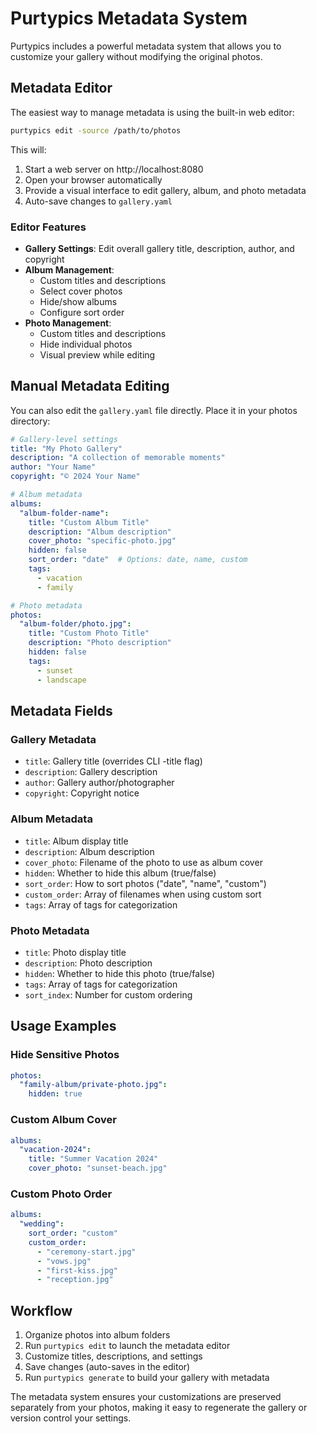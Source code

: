 # Purtypics Metadata System

Purtypics includes a powerful metadata system that allows you to customize your gallery without modifying the original photos.

## Metadata Editor

The easiest way to manage metadata is using the built-in web editor:

```bash
purtypics edit -source /path/to/photos
```

This will:
1. Start a web server on http://localhost:8080
2. Open your browser automatically
3. Provide a visual interface to edit gallery, album, and photo metadata
4. Auto-save changes to `gallery.yaml`

### Editor Features

- **Gallery Settings**: Edit overall gallery title, description, author, and copyright
- **Album Management**: 
  - Custom titles and descriptions
  - Select cover photos
  - Hide/show albums
  - Configure sort order
- **Photo Management**:
  - Custom titles and descriptions
  - Hide individual photos
  - Visual preview while editing

## Manual Metadata Editing

You can also edit the `gallery.yaml` file directly. Place it in your photos directory:

```yaml
# Gallery-level settings
title: "My Photo Gallery"
description: "A collection of memorable moments"
author: "Your Name"
copyright: "© 2024 Your Name"

# Album metadata
albums:
  "album-folder-name":
    title: "Custom Album Title"
    description: "Album description"
    cover_photo: "specific-photo.jpg"
    hidden: false
    sort_order: "date"  # Options: date, name, custom
    tags:
      - vacation
      - family

# Photo metadata  
photos:
  "album-folder/photo.jpg":
    title: "Custom Photo Title"
    description: "Photo description"
    hidden: false
    tags:
      - sunset
      - landscape
```

## Metadata Fields

### Gallery Metadata
- `title`: Gallery title (overrides CLI -title flag)
- `description`: Gallery description
- `author`: Gallery author/photographer
- `copyright`: Copyright notice

### Album Metadata
- `title`: Album display title
- `description`: Album description
- `cover_photo`: Filename of the photo to use as album cover
- `hidden`: Whether to hide this album (true/false)
- `sort_order`: How to sort photos ("date", "name", "custom")
- `custom_order`: Array of filenames when using custom sort
- `tags`: Array of tags for categorization

### Photo Metadata
- `title`: Photo display title
- `description`: Photo description  
- `hidden`: Whether to hide this photo (true/false)
- `tags`: Array of tags for categorization
- `sort_index`: Number for custom ordering

## Usage Examples

### Hide Sensitive Photos
```yaml
photos:
  "family-album/private-photo.jpg":
    hidden: true
```

### Custom Album Cover
```yaml
albums:
  "vacation-2024":
    title: "Summer Vacation 2024"
    cover_photo: "sunset-beach.jpg"
```

### Custom Photo Order
```yaml
albums:
  "wedding":
    sort_order: "custom"
    custom_order:
      - "ceremony-start.jpg"
      - "vows.jpg"
      - "first-kiss.jpg"
      - "reception.jpg"
```

## Workflow

1. Organize photos into album folders
2. Run `purtypics edit` to launch the metadata editor
3. Customize titles, descriptions, and settings
4. Save changes (auto-saves in the editor)
5. Run `purtypics generate` to build your gallery with metadata

The metadata system ensures your customizations are preserved separately from your photos, making it easy to regenerate the gallery or version control your settings.